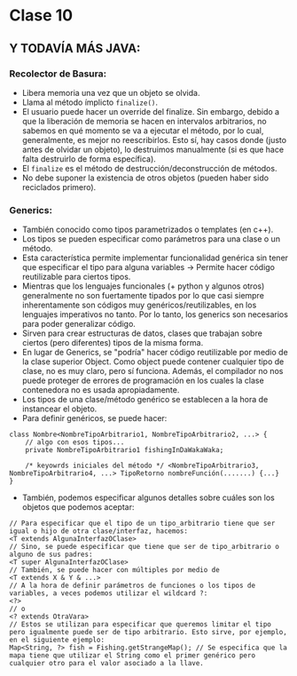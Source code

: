 # Clase 10

## Y TODAVÍA MÁS JAVA:

### Recolector de Basura:
- Libera memoria una vez que un objeto se olvida.
- Llama al método ímplicto `finalize()`.
- El usuario puede hacer un override del finalize. Sin embargo, debido a que la liberación de memoria se hacen en intervalos arbitrarios, no sabemos en qué momento se va a ejecutar el método, por lo cual, generalmente, es mejor no reescribirlos. Esto sí,  hay casos donde (justo antes de olvidar un objeto), lo destruimos manualmente (si es que hace falta destruirlo de forma específica).
- El `finalize` es el método de destrucción/deconstrucción de métodos.
- No debe suponer la existencia de otros objetos (pueden haber sido reciclados primero).

### Generics:
- También conocido como tipos parametrizados o templates (en c++).
- Los tipos se pueden especificar como parámetros para una clase o un método.
- Esta característica permite implementar funcionalidad genérica sin tener que especificar el tipo para alguna variables -> Permite hacer código reutilizable para ciertos tipos.
- Mientras que los lenguajes funcionales (+ python y algunos otros) generalmente no son fuertamente tipados por lo que casi siempre inherentamente son códigos muy genéricos/reutilizables, en los lenguajes imperativos no tanto. Por lo tanto, los generics son necesarios para poder generalizar código.
- Sirven para crear estructuras de datos, clases que trabajan sobre ciertos (pero diferentes) tipos de la misma forma.
- En lugar de Generics, se "podría" hacer código reutilizable por medio de la clase superior Object. Como object puede contener cualquier tipo de clase, no es muy claro, pero sí funciona. Además, el compilador no nos puede proteger de errores de programación en los cuales la clase contenedora no es usada apropiadamente.
- Los tipos de una clase/método genérico se establecen a la hora de instancear el objeto.
- Para definir genéricos, se puede hacer:
```
class Nombre<NombreTipoArbitrario1, NombreTipoArbitrario2, ...> {
	// algo con esos tipos...
	private NombreTipoArbitrario1 fishingInDaWakaWaka;

	/* keyowrds iniciales del método */ <NombreTipoArbitrario3, NombreTipoArbitrario4, ...> TipoRetorno nombreFunción(.......) {...}
}
```
- También, podemos especificar algunos detalles sobre cuáles son los objetos que podemos aceptar:
```
// Para especificar que el tipo de un tipo_arbitrario tiene que ser igual o hijo de otra clase/interfaz, hacemos:
<T extends AlgunaInterfazOClase>
// Sino, se puede especificar que tiene que ser de tipo_arbitrario o alguno de sus padres:
<T super AlgunaInterfazOClase>
// También, se puede hacer con múltiples por medio de
<T extends X & Y & ...>
// A la hora de definir parámetros de funciones o los tipos de variables, a veces podemos utilizar el wildcard ?:
<?>
// o
<? extends OtraVara>
// Estos se utilizan para especificar que queremos limitar el tipo pero igualmente puede ser de tipo arbitrario. Esto sirve, por ejemplo, en el siguiente ejemplo:
Map<String, ?> fish = Fishing.getStrangeMap(); // Se especifica que la mapa tiene que utilizar el String como el primer genérico pero cualquier otro para el valor asociado a la llave.
```
